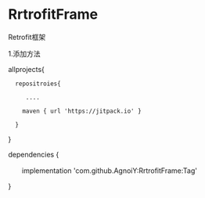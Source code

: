 # RrtrofitFrame
Retrofit框架

1.添加方法

  allprojects{
  
      repositroies{
      
         ....
         
        maven { url 'https://jitpack.io' }
        
      }

}

dependencies {

　　implementation 'com.github.AgnoiY:RrtrofitFrame:Tag'
  
}

